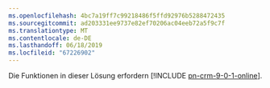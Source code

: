 ```yaml
---
ms.openlocfilehash: 4bc7a19ff7c99218486f5ffd92976b5288472435
ms.sourcegitcommit: ad203331ee9737e82ef70206ac04eeb72a5f9c7f
ms.translationtype: MT
ms.contentlocale: de-DE
ms.lasthandoff: 06/18/2019
ms.locfileid: "67226902"
---
```

Die Funktionen in dieser Lösung erfordern [!INCLUDE [pn-crm-9-0-1-online](../includes/pn-crm-9-0-1-online.md)].